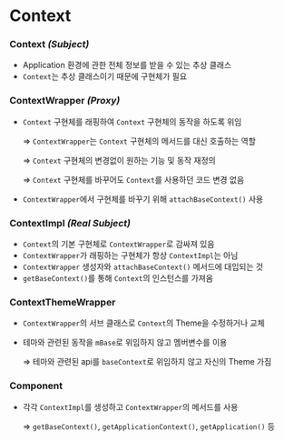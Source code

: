 # Context

### Context *(Subject)*
- Application 환경에 관한 전체 정보를 받을 수 있는 추상 클래스
- `Context`는 추상 클래스이기 때문에 구현체가 필요

### ContextWrapper *(Proxy)*
- `Context` 구현체를 래핑하여 `Context` 구현체의 동작을 하도록 위임
  
    ⇒ `ContextWrapper`는 `Context` 구현체의 메서드를 대신 호출하는 역할

    ⇒ `Context` 구현체의 변경없이 원하는 기능 및 동작 재정의
  
    ⇒ `Context` 구현체를 바꾸어도 `Context`를 사용하던 코드 변경 없음

- `ContextWrapper`에서 구현체를 바꾸기 위해 `attachBaseContext()` 사용

### ContextImpl *(Real Subject)*
- `Context`의 기본 구현체로 `ContextWrapper`로 감싸져 있음
- `ContextWrapper`가 래핑하는 구현체가 항상 `ContextImpl`는 아님
- `ContextWrapper` 생성자와 `attachBaseContext()` 메서드에 대입되는 것
- `getBaseContext()`를 통해 `Context`의 인스턴스를 가져옴

### ContextThemeWrapper
- `ContextWrapper`의 서브 클래스로 `Context`의 Theme을 수정하거나 교체
- 테마와 관련된 동작을 `mBase`로 위임하지 않고 멤버변수를 이용
  
    ⇒ 테마와 관련된 api를 `baseContext`로 위임하지 않고 자신의 Theme 가짐
    
### Component
- 각각 `ContextImpl`를 생성하고 `ContextWrapper`의 메서드를 사용
  
    ⇒ `getBaseContext()`, `getApplicationContext()`, `getApplication()` 등
